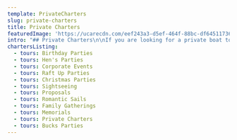 ```yaml
---
template: PrivateCharters
slug: private-charters
title: Private Charters
featuredImage: 'https://ucarecdn.com/eef243a3-d5ef-464f-88bc-df6451173610/'
intro: "## Private Charters\n\nIf you are looking for a private boat to hire on the Gold Coast you are in the right place!   \n\nSailing in Paradise invites you to join us on one of our luxury resort-style sailing catamarans. Suitable for any ocassion including hen’s parties, birthday parties, corporate events, family get-togethers, weddings or just for a day out with friends. \n\nWhat better way than to celebrate with a sail on the beautiful Gold Coast Broadwater?\n\nPerhaps you are after a relaxing romantic sail or have a proposal in mind? Or maybe you want to remember a loved one with a special on water memorial. We have the right boat and the perfect crew for any ocassion.\n\n\r\n\nCatamarans are becoming increasingly popular due to their stability and smooth nature. You won’t fall over on our boats, and neither will your drink, and we guarantee you won’t get seasick. And a **sailing** catamaran is the epitome of style. There is nothing quite as relaxing as hoisting the sails, switching off the motors and gliding along the smooth clear waters while lazing on the trampolines under a sunny blue sky.\n\nChoose from the options below for more information for your event and to discover the reasons why we are the Gold Coast's number 1 private boat charter company."
chartersListing:
  - tours: Birthday Parties
  - tours: Hen's Parties
  - tours: Corporate Events
  - tours: Raft Up Parties
  - tours: Christmas Parties
  - tours: Sightseeing
  - tours: Proposals
  - tours: Romantic Sails
  - tours: Family Gatherings
  - tours: Memorials
  - tours: Private Charters
  - tours: Bucks Parties
---
```


